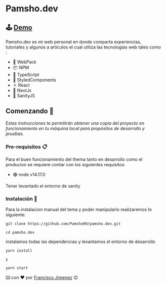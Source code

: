 # Pamsho.dev


## 🕹 [Demo](http://Pamsho.dev/)
Pamsho.dev es mi web personal en donde comparta experiencias, tutoriales y algunos a articulos el cual utiliza las tecnologias web
tales como :
- 🧱 WebPack
- 📦 NPM
- 🎫 TypeScript
- 🎀 StyledComponents
- ⚛ React
- 🍐 NextJs
- 👕 SanityJS


## Comenzando 🚀  

_Estas instrucciones te permitirán obtener una copia del proyecto en funcionamiento en tu máquina local para propósitos de desarrollo y pruebas._



### Pre-requisitos 📋

Para el buen funcionamiento del thema tanto en desarrollo como el producion se requiere contar con los siguientes requisitos:
 - 🟢 node v14.17.0

Tener levantado el entorno de sanity 


### Instalación 🔧


Para la instalacion manual del tema y poder manipularlo realizaremos lo siguiente:


```
git clone https://github.com/Pamsho09/pamsho.dev.git
```


```
cd pamsho.dev
```

instalamos todas las dependencias y levantamos el entorno de desarrollo
```
yarn install

y 

yarn start
```


⌨️ con ❤️ por [Francisco Jimenez](https://github.com/pamsho09) 😊